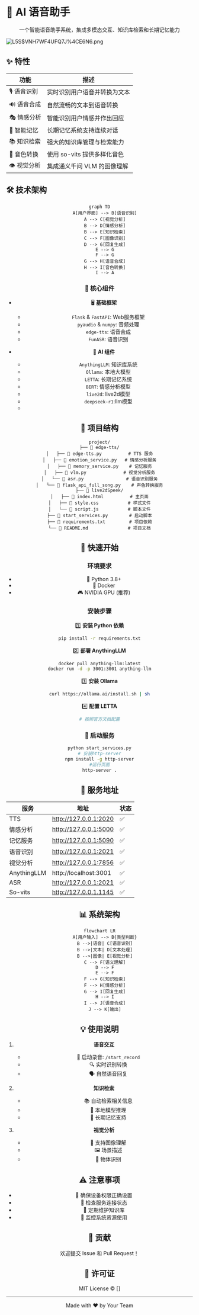 # 🤖 AI 语音助手

<div align="center">
</div>
<p align="center">一个智能语音助手系统，集成多模态交互、知识库检索和长期记忆能力</p>

![L5S$VNH7WF4UFQ7J%4CE6N6.png](https://img.picui.cn/free/2025/02/21/67b85e132314f.png)

## ✨ 特性

| 功能 | 描述 |
|------|------|
| 🎙️ 语音识别 | 实时识别用户语音并转换为文本 |
| 🔊 语音合成 | 自然流畅的文本到语音转换 |
| 🎭 情感分析 | 智能识别用户情感并作出回应 |
| 🧠 智能记忆 | 长期记忆系统支持连续对话 |
| 📚 知识检索 | 强大的知识库管理与检索能力 |
| 🌈 音色转换 | 使用 so-vits 提供多样化音色 |
| 👁️ 视觉分析 | 集成通义千问 VLM 的图像理解 |

## 🛠️ 技术架构

<div align="center">

```mermaid
graph TD
    A[用户界面] --> B[语音识别]
    A --> C[视觉分析]
    B --> D[情感分析]
    B --> E[知识检索]
    C --> F[图像识别]
    D --> G[回复生成]
    E --> G
    F --> G
    G --> H[语音合成]
    H --> I[音色转换]
    I --> A
```



### 🔧 核心组件

- 🖥️ **基础框架**
  - `Flask` & `FastAPI`: Web服务框架
  - `pyaudio` & `numpy`: 音频处理
  - `edge-tts`: 语音合成
  - `FunASR`: 语音识别

- 🧩 **AI 组件**
  - `AnythingLLM`: 知识库系统
  - `Ollama`: 本地大模型
  - `LETTA`: 长期记忆系统
  - `BERT`: 情感分析模型
  - `live2d`: live2d模型
  - `deepseek-r1`:llm模型
  - 

## 📂 项目结构

```
project/
├── 📁 edge-tts/
│   ├── 📄 edge-tts.py          # TTS 服务
│   ├── 📄 emotion_service.py   # 情感分析服务
│   ├── 📄 memory_service.py    # 记忆服务
│   ├── 📄 vlm.py              # 视觉分析服务
│   └── 📄 asr.py 				# 语音识别服务
│   └── 📄 flask_api_full_song.py 	# 声色转换服务
├── 📁 live2dSpeek/
│   ├── 📄 index.html          # 主页面
│   ├── 📄 style.css           # 样式文件
│   └── 📄 script.js           # 脚本文件
├── 📄 start_services.py        # 启动脚本
├── 📄 requirements.txt         # 项目依赖
└── 📄 README.md               # 项目文档
```

## 🚀 快速开始

### 环境要求

- 🐍 Python 3.8+
- 🐋 Docker
- 🎮 NVIDIA GPU (推荐)

### 安装步骤

1️⃣ **安装 Python 依赖**
```bash
pip install -r requirements.txt
```

2️⃣ **部署 AnythingLLM**
```bash
docker pull anything-llm:latest
docker run -d -p 3001:3001 anything-llm
```

3️⃣ **安装 Ollama**
```bash
curl https://ollama.ai/install.sh | sh
```

4️⃣ **配置 LETTA**
```bash
# 按照官方文档配置
```

### 🌟 启动服务

```bash
python start_services.py
# 安装http-server
npm install -g http-server
#运行页面
http-server .
```

## 📡 服务地址

| 服务 | 地址 | 状态 |
|------|------|------|
| TTS | http://127.0.0.1:2020 | ✅ |
| 情感分析 | http://127.0.0.1:5000 | ✅ |
| 记忆服务 | http://127.0.0.1:5090 | ✅ |
| 语音识别 | http://127.0.0.1:2021 | ✅ |
| 视觉分析 | http://127.0.0.1:7856 | ✅ |
| AnythingLLM | http://localhost:3001 | ✅ |
| ASR | http://127.0.0.1:2021 | ✅ |
| So-vits | http://127.0.0.1.1145 | ✅ |

## 📊 系统架构

<div align="center">

```mermaid
flowchart LR
    A[用户输入] --> B{类型判断}
    B -->|语音| C[语音识别]
    B -->|文本| D[文本处理]
    B -->|图像| E[视觉分析]
    C --> F[语义理解]
    D --> F
    E --> F
    F --> G[知识检索]
    F --> H[情感分析]
    G --> I[回复生成]
    H --> I
    I --> J[语音合成]
    J --> K[输出]
```

</div>

## 💡 使用说明

1. **语音交互**
   - 🎤 启动录音: `/start_record`
   - 🔍 实时识别转换
   - 🗣️ 自然语音回复

2. **知识检索**
   - 📚 自动检索相关信息
   - 🤖 本地模型推理
   - 🧠 长期记忆支持

3. **视觉分析**
   - 📸 支持图像理解
   - 🖼️ 场景描述
   - 👀 物体识别

## ⚠️ 注意事项

- 🎯 确保设备权限正确设置
- 🔌 检查服务连接状态
- 💾 定期维护知识库
- 🔄 监控系统资源使用

## 🤝 贡献

欢迎提交 Issue 和 Pull Request！

## 📄 许可证

MIT License © []

---

<div align="center">
Made with ❤️ by Your Team
</div>
